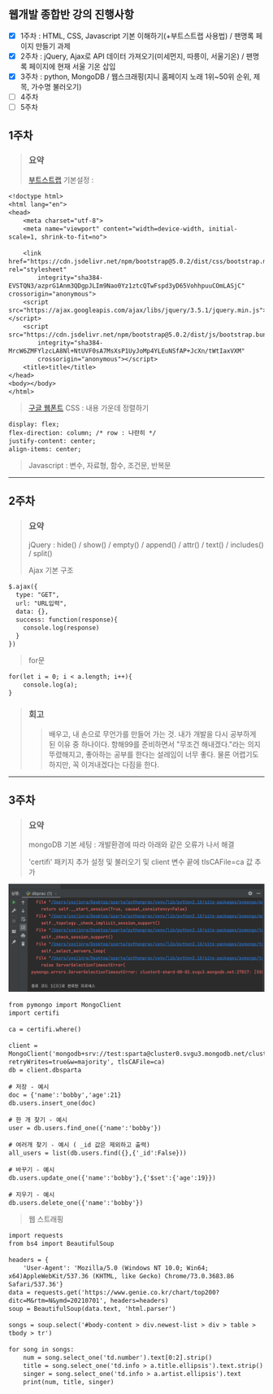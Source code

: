 ## 웹개발 종합반 강의 진행사항
- [x] 1주차 : HTML, CSS, Javascript 기본 이해하기(+부트스트랩 사용법) / 팬명록 페이지 만들기 과제
- [x] 2주차 : jQuery, Ajax로 API 데이터 가져오기(미세먼지, 따릉이, 서울기온) / 팬명록 페이지에 현재 서울 기온 삽입
- [x] 3주차 : python, MongoDB / 웹스크래핑(지니 홈페이지 노래 1위~50위 순위, 제목, 가수명 불러오기)
- [ ] 4주차
- [ ] 5주차

## 1주차
> ### 요약
> [부트스트랩](https://getbootstrap.com/docs/5.0/getting-started/introduction/) 기본설정 : 
```
<!doctype html>
<html lang="en">
<head>
    <meta charset="utf-8">
    <meta name="viewport" content="width=device-width, initial-scale=1, shrink-to-fit=no">

    <link href="https://cdn.jsdelivr.net/npm/bootstrap@5.0.2/dist/css/bootstrap.min.css" rel="stylesheet"
        integrity="sha384-EVSTQN3/azprG1Anm3QDgpJLIm9Nao0Yz1ztcQTwFspd3yD65VohhpuuCOmLASjC" crossorigin="anonymous">
    <script src="https://ajax.googleapis.com/ajax/libs/jquery/3.5.1/jquery.min.js"></script>
    <script src="https://cdn.jsdelivr.net/npm/bootstrap@5.0.2/dist/js/bootstrap.bundle.min.js"
        integrity="sha384-MrcW6ZMFYlzcLA8Nl+NtUVF0sA7MsXsP1UyJoMp4YLEuNSfAP+JcXn/tWtIaxVXM"
        crossorigin="anonymous"></script>
    <title>title</title>
</head>
<body></body>
</html>
```
> [구글 웹폰트](https://fonts.google.com/?subset=korean)
> CSS : 내용 가운데 정렬하기
```
display: flex;
flex-direction: column; /* row : 나란히 */
justify-content: center;
align-items: center;
```
> Javascript : 변수, 자료형, 함수, 조건문, 반복문

---

## 2주차
> ### 요약
> jQuery : hide() / show() / empty() / append() / attr() / text() / includes() / split()
> 
> Ajax 기본 구조
```
$.ajax({
  type: "GET",
  url: "URL입력",
  data: {},
  success: function(response){
    console.log(response)
  }
})
```
>for문
```
for(let i = 0; i < a.length; i++){
    console.log(a);
}
```
>
> ### 회고
> > 배우고, 내 손으로 무언가를 만들어 가는 것. 내가 개발을 다시 공부하게 된 이유 중 하나이다. 항해99를 준비하면서 "무조건 해내겠다."라는 의지 뚜렸해지고, 좋아하는 공부를 한다는 설레임이 너무 좋다. 물론 어렵기도 하지만, 꼭 이겨내겠다는 다짐을 한다. 


---

## 3주차
> ### 요약
> mongoDB 기본 세팅 : 개발환경에 따라 아래와 같은 오류가 나서 해결
> 
> 'certifi' 패키지 추가 설정 및 불러오기 및 client 변수 끝에 tlsCAFile=ca 값 추가
> 
<img src="https://github.com/YooJinRa/preparation_hanghae_8th/blob/main/image01.png" width=1000px>

```
from pymongo import MongoClient
import certifi

ca = certifi.where()

client = MongoClient('mongodb+srv://test:sparta@cluster0.svgu3.mongodb.net/cluster0?retryWrites=true&w=majority', tlsCAFile=ca)
db = client.dbsparta

# 저장 - 예시
doc = {'name':'bobby','age':21}
db.users.insert_one(doc)

# 한 개 찾기 - 예시
user = db.users.find_one({'name':'bobby'})

# 여러개 찾기 - 예시 ( _id 값은 제외하고 출력)
all_users = list(db.users.find({},{'_id':False}))

# 바꾸기 - 예시
db.users.update_one({'name':'bobby'},{'$set':{'age':19}})

# 지우기 - 예시
db.users.delete_one({'name':'bobby'})
```
> 웹 스트래핑

```
import requests
from bs4 import BeautifulSoup

headers = {
    'User-Agent': 'Mozilla/5.0 (Windows NT 10.0; Win64; x64)AppleWebKit/537.36 (KHTML, like Gecko) Chrome/73.0.3683.86 Safari/537.36'}
data = requests.get('https://www.genie.co.kr/chart/top200?ditc=M&rtm=N&ymd=20210701', headers=headers)
soup = BeautifulSoup(data.text, 'html.parser')

songs = soup.select('#body-content > div.newest-list > div > table > tbody > tr')

for song in songs:
    num = song.select_one('td.number').text[0:2].strip()
    title = song.select_one('td.info > a.title.ellipsis').text.strip()
    singer = song.select_one('td.info > a.artist.ellipsis').text
    print(num, title, singer)
```

